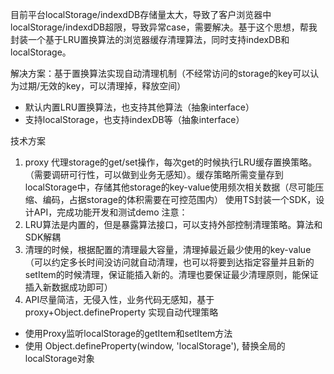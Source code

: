 目前平台localStorage/indexdDB存储量太大，导致了客户浏览器中localStorage/indexdDB超限，导致异常case，需要解决。基于这个思想，帮我封装一个基于LRU置换算法的浏览器缓存清理算法，同时支持indexDB和localStorage。

解决方案：基于置换算法实现自动清理机制（不经常访问的storage的key可以认为过期/无效的key，可以清理掉，释放空间）

- 默认内置LRU置换算法，也支持其他算法（抽象interface）
- 支持localStorage，也支持indexDB等（抽象interface）

技术方案

1. proxy 代理storage的get/set操作，每次get的时候执行LRU缓存置换策略。（需要调研可行性，可以做到业务无感知）。缓存策略所需变量存到localStorage中，存储其他storage的key-value使用频次相关数据（尽可能压缩、编码，占据storage的体积需要在可控范围内）
使用TS封装一个SDK，设计API，完成功能开发和测试demo
注意：
1. LRU算法是内置的，但是暴露算法接口，可以支持外部控制清理策略。算法和SDK解耦
2. 清理的时候，根据配置的清理最大容量，清理掉最近最少使用的key-value（可以约定多长时间没访问就自动清理，也可以将要到达指定容量并且新的setItem的时候清理，保证能插入新的。清理也要保证最少清理原则，能保证插入新数据成功即可）
3. API尽量简洁，无侵入性，业务代码无感知，基于proxy+Object.defineProperty 实现自动代理策略
- 使用Proxy监听localStorage的getItem和setItem方法
- 使用 Object.defineProperty(window, 'localStorage'), 替换全局的localStorage对象